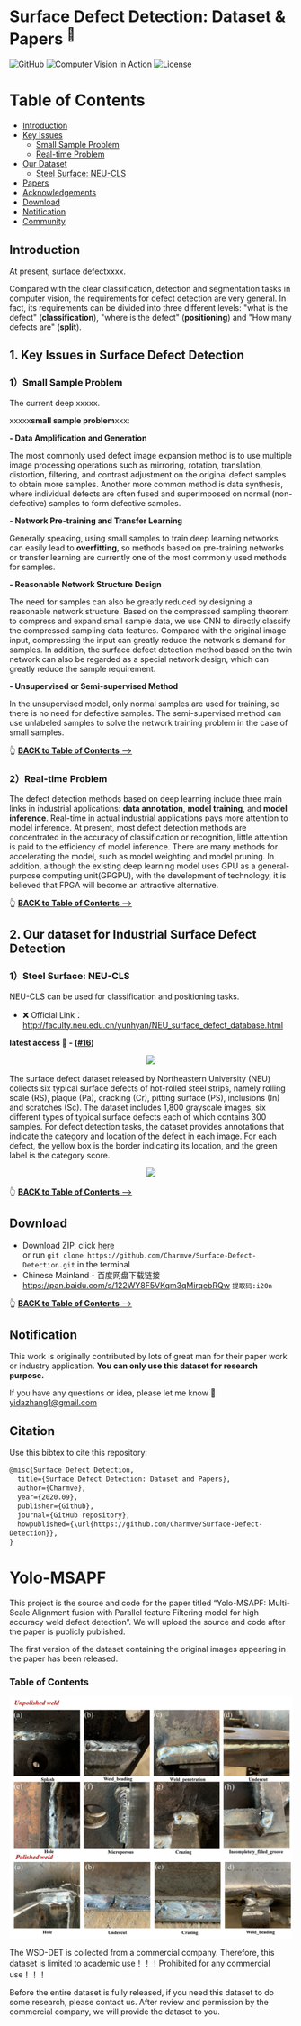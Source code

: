 # Surface Defect Detection: Dataset & Papers <sup>📌</sup>
<a href="https://github.com/Luckycat518"><img src="https://img.shields.io/badge/GitHub-@Luckycat518-000000.svg?logo=GitHub" alt="GitHub" target="_blank"></a>
<a href="https://charmve.github.io/computer-vision-in-action/" target="_blank"><img src="https://img.shields.io/badge/Computer Vision-000000.svg?logo=GitBook" alt="Computer Vision in Action"></a>
[![License](https://img.shields.io/github/license/Charmve/Surface-Defect-Detection)](LICENSE)

# Table of Contents

- [Introduction](#introduction)
- [Key Issues](#1-key-issues-in-surface-defect-detection)
  - [Small Sample Problem](#1small-sample-problem)
  - [Real-time Problem](#2real-time-problem)
- [Our Dataset](#2-our-dataset-for-industrial-surface-defect-detection)
  - [Steel Surface: NEU-CLS](#1steel-surface-neu-cls)
- [Papers](#4-surface-defect-detection-papers)
- [Acknowledgements](#acknowledgements)
- [Download](#download)
- [Notification](#notification)
- [Community](#-community)


## Introduction

<p>At present, surface defectxxxx.</p>

<p>Compared with the clear classification, detection and segmentation tasks in computer vision, the requirements for defect detection are very general. In fact, its requirements can be divided into three different levels: "what is the defect" (<strong>classification</strong>), "where is the defect" (<strong>positioning</strong>) and "How many defects are" (<strong>split</strong>).</p>



## 1. Key Issues in Surface Defect Detection

### 1）Small Sample Problem

<p>The current deep xxxxx.</p>

<p>xxxxx<b>small sample problem</b>xxx:</p>


<b>- Data Amplification and Generation</b>
<p> The most commonly used defect image expansion method is to use multiple image processing operations such as mirroring, rotation, translation, distortion, filtering, and contrast adjustment on the original defect samples to obtain more samples. Another more common method is data synthesis, where individual defects are often fused and superimposed on normal (non-defective) samples to form defective samples.</p>

<b>- Network Pre-training and Transfer Learning</b>
<p>Generally speaking, using small samples to train deep learning networks can easily lead to <strong>overfitting</strong>, so methods based on pre-training networks or transfer learning are currently one of the most commonly used methods for samples.</p>


<b>- Reasonable Network Structure Design</b>
<p>The need for samples can also be greatly reduced by designing a reasonable network structure. Based on the compressed sampling theorem to compress and expand small sample data, we use CNN to directly classify the compressed sampling data features. Compared with the original image input, compressing the input can greatly reduce the network's demand for samples. In addition, the surface defect detection method based on the twin network can also be regarded as a special network design, which can greatly reduce the sample requirement.</p>


<b>- Unsupervised or Semi-supervised Method</b>

In the unsupervised model, only normal samples are used for training, so there is no need for defective samples. The semi-supervised method can use unlabeled samples to solve the network training problem in the case of small samples.

👆 [<b>BACK to Table of Contents</b> -->](#table-of-contents)

### 2）Real-time Problem

<p>The defect detection methods based on deep learning include three main links in industrial applications: <b>data annotation</b>, <b>model training</b>, and <b>model inference</b>. Real-time in actual industrial applications pays more attention to model inference. At present, most defect detection methods are concentrated in the accuracy of classification or recognition, little attention is paid to the efficiency of model inference. There are many methods for accelerating the model, such as model weighting and model pruning. In addition, although the existing deep learning model uses GPU as a general-purpose computing unit(GPGPU), with the development of technology, it is believed that FPGA will become an attractive alternative.</p>

👆 [<b>BACK to Table of Contents</b> -->](#table-of-contents)

## 2. Our dataset for Industrial Surface Defect Detection

### 1）Steel Surface: NEU-CLS

NEU-CLS can be used for classification and positioning tasks.

- :x: Official Link：http://faculty.neu.edu.cn/yunhyan/NEU_surface_defect_database.html 

<b> latest access 🔗  - ([#16](https://github.com/Charmve/Surface-Defect-Detection/issues/16)) </b>

<div align=center><img src="https://img-blog.csdnimg.cn/20200927223042720.png"></div>

<p>The surface defect dataset released by Northeastern University (NEU) collects six typical surface defects of hot-rolled steel strips, namely rolling scale (RS), plaque (Pa), cracking (Cr), pitting surface (PS), inclusions (In) and scratches (Sc). The dataset includes 1,800 grayscale images, six different types of typical surface defects each of which contains 300 samples. For defect detection tasks, the dataset provides annotations that indicate the category and location of the defect in each image. For each defect, the yellow box is the border indicating its location, and the green label is the category score.</p>

<div align=center><img src="https://user-images.githubusercontent.com/29084184/114502526-82306280-9c5e-11eb-9d60-011ee100e179.png"></div>


👆 [<b>BACK to Table of Contents</b> -->](#table-of-contents)

## Download
- Download ZIP, click [here](https://github.com/Charmve/Surface-Defect-Detection/archive/master.zip)
  <br>or run ```git clone https://github.com/Charmve/Surface-Defect-Detection.git``` in the terminal<br>
- Chinese Mainland - 百度网盘下载链接 https://pan.baidu.com/s/122WY8F5VKqm3qMirqebRQw ``提取码:i20n``

👆 [<b>BACK to Table of Contents</b> -->](#table-of-contents)

## Notification

This work is originally contributed by lots of great man for their paper work or industry application. <strong>You can only use this dataset for research purpose.</strong>

If you have any questions or idea, please let me know :email: yidazhang1@gmail.com


## Citation
Use this bibtex to cite this repository:
```
@misc{Surface Defect Detection,
  title={Surface Defect Detection: Dataset and Papers},
  author={Charmve},
  year={2020.09},
  publisher={Github},
  journal={GitHub repository},
  howpublished={\url{https://github.com/Charmve/Surface-Defect-Detection}},
}
```
# Yolo-MSAPF
This project is the source and code for the paper titled “Yolo-MSAPF: Multi-Scale Alignment fusion with Parallel feature Filtering model for high accuracy weld defect detection”. We will upload the source and code after the paper is publicly published.

The first version of the dataset containing the original images appearing in the paper has been released.

### Table of Contents
![image](https://github.com/Luckycat518/Yolo-MSAPF/blob/main/Cover_image/Dataset-description.jpg)


The WSD-DET is collected from a commercial company. Therefore, this dataset is limited to academic use！！！Prohibited for any commercial use！！！

Before the entire dataset is fully released, if you need this dataset to do some research, please contact us. After review and permission by the commercial company, we will provide the dataset to you.


